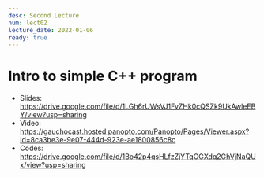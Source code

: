 ```yaml
---
desc: Second Lecture
num: lect02
lecture_date: 2022-01-06
ready: true
---
```


# Intro to simple C++ program

* Slides: <https://drive.google.com/file/d/1LGh6rUWsVJ1FvZHk0cQSZk9UkAwleEBY/view?usp=sharing>
* Video: <https://gauchocast.hosted.panopto.com/Panopto/Pages/Viewer.aspx?id=8ca3be3e-9e07-444d-923e-ae1800856c8c>
* Codes: <https://drive.google.com/file/d/1Bo42p4qsHLfzZjYTqOGXdq2GhVjNaQUx/view?usp=sharing>
